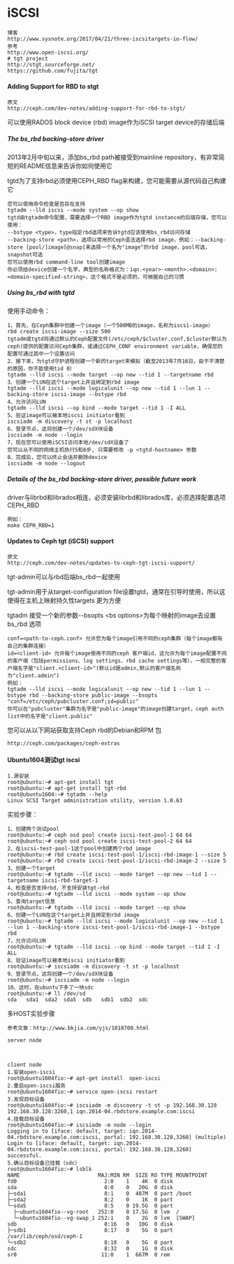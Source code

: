 # iSCSI

```
博客
http://www.sysnote.org/2017/04/21/three-iscsitargets-io-flow/
参考
http://www.open-iscsi.org/
# tgt project
http://stgt.sourceforge.net/
https://github.com/fujita/tgt
```

#### Adding Support for RBD to stgt

```
原文
http://ceph.com/dev-notes/adding-support-for-rbd-to-stgt/
```

可以使用RADOS block device \(rbd\) image作为iSCSI target device的存储后端

##### The bs\_rbd backing-store driver

2013年2月中旬以来，添加bs\_rbd path被接受到mainline repository，有非常简短的README信息来告诉你如何使用它

tgtd为了支持rbd必须使用CEPH\_RBD flag来构建，您可能需要从源代码自己构建它

```
您可以使用命令检查是否存在支持
tgtadm --lld iscsi --mode system --op show
tgtd由tgtadm命令配置，需要选择一个RBD image作为tgtd instance的后端存储，您可以使用：
--bstype <type>，type指定rbd选项来告诉tgtd应该使用bs_rbd访问存储
--backing-store <path>，选项以常用的Ceph语法选择rbd image，例如：--backing-store [pool/]image[@snap]来选择一个名为"image"的rbd image，pool可选，snapshot可选
您可以使用rbd command-line tool创建image
你必须给device创建一个名字，典型的名称格式为：iqn.<year>-<month>.<domain>:<domain-specified-string>，这个格式不是必须的，可根据自己的习惯
```

##### Using bs\_rbd with tgtd

使用手动命令：

```
1、首先，在Ceph集群中创建一个image（一个500MB的image，名称为iscsi-image）
rbd create iscsi-image --size 500
tgtadm或tgtd将通过默认的Ceph配置文件(/etc/ceph/$cluster.conf,$cluster默认为ceph)提供的配置访问Ceph集群，或通过CEPH_CONF environment variable，确保您的配置可通过其中一个设置访问
2、接下来，为tgtd守护进程创建一个新的target来模拟（截至2013年7月16日，由于不清楚的原因，你不能使用tid 0）
tgtadm --lld iscsi --mode target --op new --tid 1 --targetname rbd
3、创建一个LUN在这个target上并且绑定到rbd image
tgtadm --lld iscsi --mode logicalunit --op new --tid 1 --lun 1 --backing-store iscsi-image --bstype rbd
4、允许访问LUN
tgtadm --lld iscsi --op bind --mode target --tid 1 -I ALL
5、验证image可以被本地iscsi initiator看到
iscsiadm -m discovery -t st -p localhost
6、登录节点，这将创建一个/dev/sdX块设备
iscsiadm -m node --login
7、现在您可以使用iSCSI访问本地/dev/sdX设备了
您可以从不同的网络主机执行5和6步, 只需要修改 -p <tgtd-hostname> 参数
8、完成后，您可以终止会话并删除device
iscsiadm -m node --logout
```

##### Details of the bs\_rbd backing-store driver, possible future work

driver与librbd和librados相连，必须安装librbd和librados库，必须选择配置选项CEPH\_RBD

```
例如：
make CEPH_RBD=1
```

#### Updates to Ceph tgt \(iSCSI\) support

```
原文
http://ceph.com/dev-notes/updates-to-ceph-tgt-iscsi-support/
```

tgt-admin可以与rbd后端bs\_rbd一起使用

tgt-admin用于从target-configuration file设置tgtd，通常在引导时使用，所以这使得在主机上映射持久性targets 更为方便

tgtadm 接受一个新的参数--bsopts &lt;bs options&gt;为每个映射的image去设置bs\_rbd 选项

```
conf=<path-to-ceph.conf> 允许您为每个image引用不同的ceph集群（每个image都有自己的集群连接）
id=<client-id> 允许每个image使用不同的ceph 客户端id，这允许为每个image配置不同的客户端（包括permissions、log settings、rbd cache settings等），一般完整的客户端名字是"client.<client-id>"(默认id是admin,默认的客户端名称为"client.admin")
例如：
tgtadm --lld iscsi --mode logicalunit --op new --tid 1 --lun 1 --bstype rbd --backing-store public-image --bsopts "conf=/etc/ceph/pubcluster.conf;id=public"
你可以在"pubcluster"集群为名字是"public-image"的image创建target，ceph auth list中的名字是"client.public"
```

您可以从以下网站获取支持Ceph rbd的Debian和RPM 包

```
http://ceph.com/packages/ceph-extras
```

#### Ubuntu1604测试tgt iscsi

```
1.源安装
root@ubuntu:~# apt-get install tgt
root@ubuntu:~# apt-get install tgt-rbd 
root@ubuntu1604:~# tgtadm --help
Linux SCSI Target administration utility, version 1.0.63
```

实验步骤：

```
1、创建两个测试pool
root@ubuntu:~# ceph osd pool create iscsi-test-pool-1 64 64
root@ubuntu:~# ceph osd pool create iscsi-test-pool-2 64 64
2、在iscsi-test-pool-1这个pool中创建两个rbd image
root@ubuntu:~# rbd create iscsi-test-pool-1/iscsi-rbd-image-1 --size 5
root@ubuntu:~# rbd create iscsi-test-pool-1/iscsi-rbd-image-2 --size 5
3、创建一个target
root@ubuntu:~# tgtadm --lld iscsi --mode target --op new --tid 1 --targetname iscsi-rbd-target-1
4、检查是否支持rbd，不支持安装tgt-rbd
root@ubuntu:~# tgtadm --lld iscsi --mode system --op show
5、查询target信息
root@ubuntu:~# tgtadm --lld iscsi --mode target --op show
6、创建一个LUN在这个target上并且绑定到rbd image
root@ubuntu:~# tgtadm --lld iscsi --mode logicalunit --op new --tid 1 --lun 1 --backing-store iscsi-test-pool-1/iscsi-rbd-image-1 --bstype rbd
7、允许访问LUN
root@ubuntu:~# tgtadm --lld iscsi --op bind --mode target --tid 1 -I ALL
8、验证image可以被本地iscsi initiator看到
root@ubuntu:~# iscsiadm -m discovery -t st -p localhost
9、登录节点，这将创建一个/dev/sdX块设备
root@ubuntu:~# iscsiadm -m node --login
10、这时，在ubuntu下多了一块sdc
root@ubuntu:~# ll /dev/sd
sda   sda1  sda2  sda5  sdb   sdb1  sdb2  sdc
```

多HOST实验步骤

```
参考文章：http://www.bkjia.com/yjs/1018700.html

server node



client node
1.安装open-iscsi
root@ubuntu1604fio:~# apt-get install  open-iscsi
2.重启open-iscsi服务
root@ubuntu1604fio:~# service open-iscsi restart
3.发现目标设备
root@ubuntu1604fio:~# iscsiadm -m discovery -t st -p 192.168.30.128
192.168.30.128:3260,1 iqn.2014-04.rbdstore.example.com:iscsi
4.挂载目标设备
root@ubuntu1604fio:~# iscsiadm -m node --login
Logging in to [iface: default, target: iqn.2014-04.rbdstore.example.com:iscsi, portal: 192.168.30.128,3260] (multiple)
Login to [iface: default, target: iqn.2014-04.rbdstore.example.com:iscsi, portal: 192.168.30.128,3260] successful.
5.确认目标设备已挂载（sdc）
root@ubuntu1604fio:~# lsblk
NAME                         MAJ:MIN RM  SIZE RO TYPE MOUNTPOINT
fd0                            2:0    1    4K  0 disk 
sda                            8:0    0   20G  0 disk 
├─sda1                         8:1    0  487M  0 part /boot
├─sda2                         8:2    0    1K  0 part 
└─sda5                         8:5    0 19.5G  0 part 
  ├─ubuntu1604fio--vg-root   252:0    0 17.5G  0 lvm  /
  └─ubuntu1604fio--vg-swap_1 252:1    0    2G  0 lvm  [SWAP]
sdb                            8:16   0   10G  0 disk 
├─sdb1                         8:17   0    5G  0 part /var/lib/ceph/osd/ceph-1
└─sdb2                         8:18   0    5G  0 part 
sdc                            8:32   0    1G  0 disk 
sr0                           11:0    1  667M  0 rom  



```



